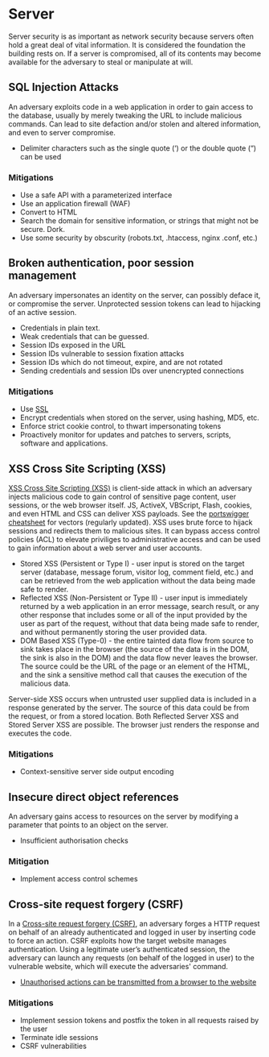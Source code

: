# Server

Server security is as important as network security because servers often hold a great deal of vital information. It is considered the foundation the building rests on. If a server is compromised, all of its contents may become available for the adversary to steal or manipulate at will.

## SQL Injection Attacks
An adversary exploits code in a web application in order to gain access to the database, usually by merely tweaking the URL to include malicious commands. Can lead to site defaction and/or stolen and altered information, and even to server compromise.
* Delimiter characters such as the single quote (‘) or the double quote (“) can be used

### Mitigations
* Use a safe API with a parameterized interface
* Use an application firewall (WAF)
* Convert to HTML
* Search the domain for sensitive information, or strings that might not be secure. Dork.
* Use some security by obscurity (robots.txt, .htaccess, nginx .conf, etc.)

## Broken authentication, poor session management
An adversary impersonates an identity on the server, can possibly deface it, or compromise the server. Unprotected session tokens can lead to hijacking of an active session.
* Credentials in plain text.
* Weak credentials that can be guessed.
* Session IDs exposed in the URL
* Session IDs vulnerable to session fixation attacks
* Session IDs which do not timeout, expire, and are not rotated
* Sending credentials and session IDs over unencrypted connections

### Mitigations
* Use [SSL](../protocols/Transport-Layer-Security-Secure-Sockets-Layer-(TLS-SSL).md)
* Encrypt credentials when stored on the server, using hashing, MD5, etc.
* Enforce strict cookie control, to thwart impersonating tokens
* Proactively monitor for updates and patches to servers, scripts, software and applications.

## XSS Cross Site Scripting (XSS)
[XSS Cross Site Scripting (XSS)](../trees/web-hacking/Cross-Site-Scripting-(XSS).md) is client-side attack in which an adversary injects malicious code to gain control of sensitive page content, user sessions, or the web browser itself. JS, ActiveX, VBScript, Flash, cookies, and even HTML and CSS can deliver XSS payloads. See the [portswigger cheatsheet](https://portswigger.net/web-security/cross-site-scripting/cheat-sheet) for vectors (regularly updated). XSS uses brute force to hijack sessions and redirects them to malicious sites. It can bypass access control policies (ACL) to elevate priviliges to administrative access and can be used to gain information about a web server and user accounts.
* Stored XSS (Persistent or Type I) - user input is stored on the target server (database, message forum, visitor log, comment field, etc.) and can be retrieved from the web application without the data being made safe to render. 
* Reflected XSS (Non-Persistent or Type II) - user input is immediately returned by a web application in an error message, search result, or any other response that includes some or all of the input provided by the user as part of the request, without that data being made safe to render, and without permanently storing the user provided data. 
* DOM Based XSS (Type-0) - the entire tainted data flow from source to sink takes place in the browser (the source of the data is in the DOM, the sink is also in the DOM) and the data flow never leaves the browser. The source could be the URL of the page or an element of the HTML, and the sink a sensitive method call that causes the execution of the malicious data.

Server-side XSS occurs when untrusted user supplied data is included in a response generated by the server. The source of this data could be from the request, or from a stored location. Both Reflected Server XSS and Stored Server XSS are possible. The browser just renders the response and executes the code.

### Mitigations

* Context-sensitive server side output encoding

## Insecure direct object references

An adversary gains access to resources on the server by modifying a parameter that points to an object on the server.
* Insufficient authorisation checks

### Mitigation
* Implement access control schemes

## Cross-site request forgery (CSRF)
In a [Cross-site request forgery (CSRF)](../trees/web-hacking/Cross-Site-Request-Forgery-(CSRF).md), an adversary forges a HTTP request on behalf of an already authenticated and logged in user by inserting code to force an action. CSRF exploits how the target website manages authentication. Using a legitimate user’s authenticated session, the adversary can launch any requests (on behalf of the logged in user) to the vulnerable website, which will execute the adversaries' command.
* [Unauthorised actions can be transmitted from a browser to the website](https://resources.infosecinstitute.com/topic/cross-site-request-forgery-csrf-vulnerabilities/) 

### Mitigations

* Implement session tokens and postfix the token in all requests raised by the user
* Terminate idle sessions
* CSRF vulnerabilities
